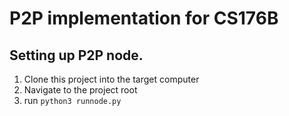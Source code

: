 # P2P implementation for CS176B
## Setting up P2P node.
1. Clone this project into the target computer
2. Navigate to the project root
3. run `python3 runnode.py`
